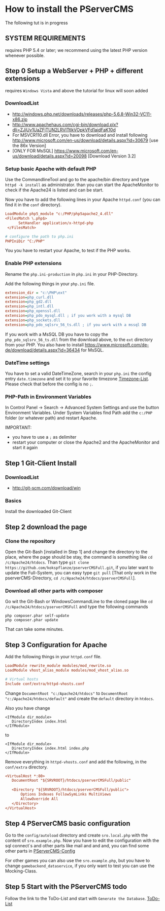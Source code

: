 # How to install the PServerCMS

The following tut is in progress

## SYSTEM REQUIREMENTS

requires PHP 5.4 or later; we recommend using the latest PHP version whenever possible.

## Step 0 Setup a WebServer + PHP + different extensions

 requires `Windows Vista` and above
 the tutorial for linux will soon added

### DownloadList

- http://windows.php.net/downloads/releases/php-5.6.8-Win32-VC11-x86.zip
- http://www.apachehaus.com/cgi-bin/download.plx?dli=ZJjUv1UaZFjTUN2LRVlTtlkVOpkVFd1aidFaK10d
- For MSVCR110.dll Error, you have to download and install following http://www.microsoft.com/en-us/download/details.aspx?id=30679 [use 
the 86x Version]
- [ONLY FOR MsSQL] https://www.microsoft.com/en-us/download/details.aspx?id=20098 [Download Version 3.2]

### Setup basic Apache with default PHP

 Use the CommandlineTool and go to the apache/bin directory and type `httpd -k install` as administrator. than you can start the 
 ApacheMonitor to check if the Apache24 is listed and can be start.
 
 Now you have to add the following lines in your Apache `httpd.conf` (you can find it in the `conf` directory).
 
 ```ini
 LoadModule php5_module "c:/PHP/php5apache2_4.dll"
 <FilesMatch \.php$>
       SetHandler application/x-httpd-php
  </FilesMatch>
 
 # configure the path to php.ini
 PHPIniDir "C:/PHP"
 ```
 
 You you have to restart your Apache, to test if the PHP works.
 
### Enable PHP extensions
 
 Rename the `php.ini-production` in `php.ini` in your PHP-Directory.
 
 Add the following things in your `php.ini` file.
 
 ```ini
 extension_dir = "c:\PHP\ext"
 extension=php_curl.dll
 extension=php_gd2.dll
 extension=php_intl.dll
 extension=php_openssl.dll
 extension=php_pdo_mysql.dll ; if you work with a mysql DB
 extension=php_sockets.dll
 extension=php_pdo_sqlsrv_56_ts.dll ; if you work with a mssql DB 
 ```
 
 If you work with a MsSQL DB you have to copy the `php_pdo_sqlsrv_56_ts.dll` from the download above, to the `ext` directory from your PHP.
 You also have to install https://www.microsoft.com/de-de/download/details.aspx?id=36434 for MsSQL.
 
### DateTime settings
 
 You have to set a valid DateTimeZone, search in your `php.ini` the config entry `date.timezone` and 
 set it to your favorite timezone [Timezone-List](http://php.net/manual/en/timezones.php). Please check that before the config is no `;`.
 
### PHP-Path in Environment Variables
 
 In Control Panel -> Search -> Advanced System Settings and use the button Environment Variables. 
 Under System Variables find Path add the `c:/PHP` folder (or whatever path) and restart Apache.
 
 IMPORTANT:
  - you have to use a `;` as delimiter
  - restart your computer or close the Apache2 and the ApacheMonitor and start it again 
 
## Step 1 Git-Client Install

### DownloadList

 - http://git-scm.com/download/win

### Basics

 Install the downloaded Git-Client

## Step 2 download the page

### Clone the repository

 Open the Git-Bash [installed in Step 1] and change the directory to the place, where the page should be stay, the command is something 
 like `cd /c/Apache24/htdocs`.
 Than type `git clone https://github.com/kokspflanze/pserverCMSFull.git`, if you later want to update the Full-System, you can easy type 
 `git pull` [That only work in the pserverCMS-Directory, `cd /c/Apache24/htdocs/pserverCMSFull`].
 
### Download all other parts with composer
 
 Go wit the Git-Bash or WindowsCommandLine to the cloned page like `cd /c/Apache24/htdocs/pserverCMSFull` and type the following commands
  
  ```shell
  php composer.phar self-update
  php composer.phar update
  ```
  
  That can take some minutes.
  
## Step 3 Configuration for Apache

 Add the following things in your `httpd.conf` file.

 ```ini
 LoadModule rewrite_module modules/mod_rewrite.so
 LoadModule vhost_alias_module modules/mod_vhost_alias.so
 
 # Virtual hosts
 Include conf/extra/httpd-vhosts.conf
 ```
 
 Change `DocumentRoot "c:/Apache24/htdocs"` to `DocumentRoot "c:/Apache24/htdocs/default"` and create the `default` directory in `htdocs`.
 
 Also you have change
 
 ```ìni
<IfModule dir_module>
	DirectoryIndex index.html
</IfModule>
 ```
 
 to
 
 ```ìni
<IfModule dir_module>
	DirectoryIndex index.html index.php
</IfModule>
 ```
 
 Remove everything in `httpd-vhosts.conf` and add the following, in the `conf/extra` directory.
  
 ```ini
<VirtualHost *:80>
	DocumentRoot "${SRVROOT}/htdocs/pserverCMSFull/public"
	
	<Directory "${SRVROOT}/htdocs/pserverCMSFull/public">
		Options Indexes FollowSymLinks MultiViews
		AllowOverride All
	</Directory>
</VirtualHost>
 ```

## Step 4 PServerCMS basic configuration

 Go to the `config/autoload` directory and create `sro.local.php` with the content of `sro.example.php`. Now you have to edit the 
 configuration with the sql connect´s and other parts like mail and and and, you can find some other parts in [PServerCMS-Config](https://github.com/kokspflanze/PServerCMS/blob/master/config/module.config.php)
 
 For other games you can also use the `sro.example.php`, but you have to change `gamebackend_dataservice`, if you only want to test you can use the Mocking-Class.
 
## Step 5 Start with the PServerCMS todo

 Follow the link to the ToDo-List and start with `Generate the Database`.
 [ToDo-List](https://github.com/kokspflanze/PServerCMS/blob/master/README.md#generate-the-database)
